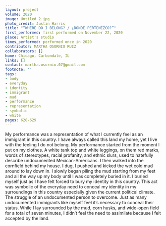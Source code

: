 ```yaml
---
layout: project
volume: 2020
image: Untiled_2.jpg
photo_credit: Justin Harris
title: "“WHERE DO I BELONG? / ¿DONDE PERTENEZCO?”"
first_performed: first performed on November 22, 2020
place: Artist's studio
times_performed: performed once in 2020
contributor: MARTHA OSORNIO RUIZ
collaborators: []
home: Chicago, Carbondale, IL
links: []
contact: martha.osornio.07@gmail.com
footnote: ''
tags:
- body
- everyday
- identity
- immigrant
- mud
- performance
- representation
- symbolic
- white
pages: 628-629
---
```



My performance was a representation of what I currently feel as an immigrant in this country. I have always called this land my home, yet I live with the feeling I do not belong. My performance started from the moment I put on my clothes. A white tank top and white leggings, on them red marks, words of stereotypes, racial profanity, and ethnic slurs, used to hatefully describe undocumented Mexican-Americans. I then walked into the cornfield behind my house. I dug, I pushed and kicked the wet cold mud around to lay down in. I slowly began piling the mud starting from my feet and all the way up my body until I was completely buried in it. I buried myself just as I have felt forced to bury my identity in this country.  This act was symbolic of the everyday need to conceal my identity in my surroundings in this country especially given the current political climate. The struggle of an undocumented person to overcome. Just as many undocumented immigrants like myself feel it’s necessary to conceal their status. While I lay surrounded by the mud, corn husks, and wide-open field for a total of seven minutes, I didn’t feel the need to assimilate because I felt accepted by the land.
